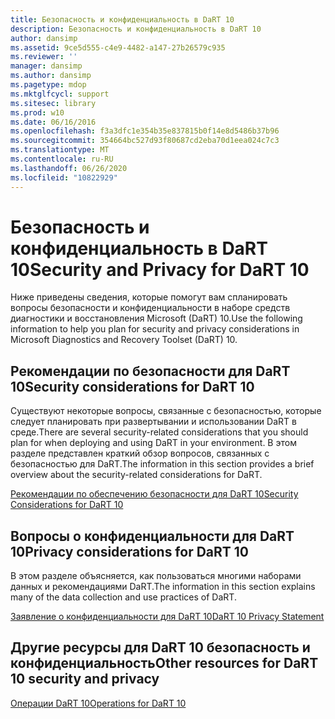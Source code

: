 ```yaml
---
title: Безопасность и конфиденциальность в DaRT 10
description: Безопасность и конфиденциальность в DaRT 10
author: dansimp
ms.assetid: 9ce5d555-c4e9-4482-a147-27b26579c935
ms.reviewer: ''
manager: dansimp
ms.author: dansimp
ms.pagetype: mdop
ms.mktglfcycl: support
ms.sitesec: library
ms.prod: w10
ms.date: 06/16/2016
ms.openlocfilehash: f3a3dfc1e354b35e837815b0f14e8d5486b37b96
ms.sourcegitcommit: 354664bc527d93f80687cd2eba70d1eea024c7c3
ms.translationtype: MT
ms.contentlocale: ru-RU
ms.lasthandoff: 06/26/2020
ms.locfileid: "10822929"
---
```

# <span data-ttu-id="4923a-103">Безопасность и конфиденциальность в DaRT 10</span><span class="sxs-lookup"><span data-stu-id="4923a-103">Security and Privacy for DaRT 10</span></span>


<span data-ttu-id="4923a-104">Ниже приведены сведения, которые помогут вам спланировать вопросы безопасности и конфиденциальности в наборе средств диагностики и восстановления Microsoft (DaRT) 10.</span><span class="sxs-lookup"><span data-stu-id="4923a-104">Use the following information to help you plan for security and privacy considerations in Microsoft Diagnostics and Recovery Toolset (DaRT) 10.</span></span>

## <span data-ttu-id="4923a-105">Рекомендации по безопасности для DaRT 10</span><span class="sxs-lookup"><span data-stu-id="4923a-105">Security considerations for DaRT 10</span></span>


<span data-ttu-id="4923a-106">Существуют некоторые вопросы, связанные с безопасностью, которые следует планировать при развертывании и использовании DaRT в среде.</span><span class="sxs-lookup"><span data-stu-id="4923a-106">There are several security-related considerations that you should plan for when deploying and using DaRT in your environment.</span></span> <span data-ttu-id="4923a-107">В этом разделе представлен краткий обзор вопросов, связанных с безопасностью для DaRT.</span><span class="sxs-lookup"><span data-stu-id="4923a-107">The information in this section provides a brief overview about the security-related considerations for DaRT.</span></span>

[<span data-ttu-id="4923a-108">Рекомендации по обеспечению безопасности для DaRT 10</span><span class="sxs-lookup"><span data-stu-id="4923a-108">Security Considerations for DaRT 10</span></span>](security-considerations-for-dart-10.md)

## <span data-ttu-id="4923a-109">Вопросы о конфиденциальности для DaRT 10</span><span class="sxs-lookup"><span data-stu-id="4923a-109">Privacy considerations for DaRT 10</span></span>


<span data-ttu-id="4923a-110">В этом разделе объясняется, как пользоваться многими наборами данных и рекомендациями DaRT.</span><span class="sxs-lookup"><span data-stu-id="4923a-110">The information in this section explains many of the data collection and use practices of DaRT.</span></span>

[<span data-ttu-id="4923a-111">Заявление о конфиденциальности для DaRT 10</span><span class="sxs-lookup"><span data-stu-id="4923a-111">DaRT 10 Privacy Statement</span></span>](dart-10-privacy-statement.md)

## <span data-ttu-id="4923a-112">Другие ресурсы для DaRT 10 безопасность и конфиденциальность</span><span class="sxs-lookup"><span data-stu-id="4923a-112">Other resources for DaRT 10 security and privacy</span></span>


[<span data-ttu-id="4923a-113">Операции DaRT 10</span><span class="sxs-lookup"><span data-stu-id="4923a-113">Operations for DaRT 10</span></span>](operations-for-dart-10.md)

 

 





